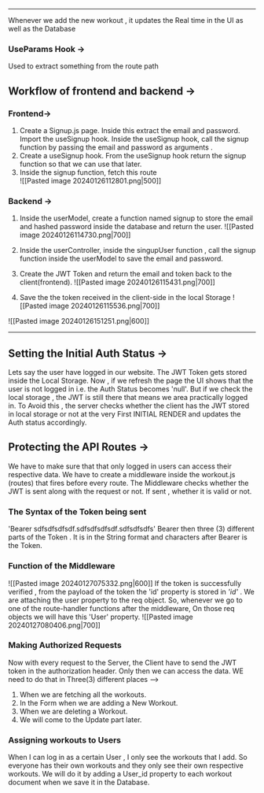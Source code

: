 - - -
Whenever we add the new workout , it updates the Real time in the UI as well as the Database

### UseParams Hook ->
Used to extract something from the route path 

## Workflow of frontend and backend ->


### Frontend->
1. Create a Signup.js page. Inside this extract the email and password. Import the useSignup hook. Inside the useSignup hook, call the signup function by passing the email and password as arguments .
2. Create a useSignup hook. From the useSignup hook return the signup function so that we can use that later.
3. Inside the signup function, fetch this route  
 ![[Pasted image 20240126112801.png|500]]

### Backend ->
1. Inside the userModel, create a function named signup to store the email and hashed password inside the database and return the user.
![[Pasted image 20240126114730.png|700]]

2. Inside the userController, inside the singupUser function , call the signup function inside the userModel to save the email and password.
3. Create the JWT Token and return the email and token back to the client(frontend).
 ![[Pasted image 20240126115431.png|700]]
 
4. Save the the token received in the client-side in the local Storage 
![[Pasted image 20240126115536.png|700]]


![[Pasted image 20240126151251.png|600]]

- - -
## Setting the Initial Auth Status ->

Lets say the user have logged in our website. The JWT Token gets stored inside the Local Storage. Now , if we refresh the page the UI shows that the user is not logged in i.e.
the Auth Status becomes 'null'. But if we check the local storage , the JWT is still there that means we area practically logged in. 
To Avoid this , the server checks whether the client has the JWT stored in local storage or not at the very First INITIAL RENDER and updates the Auth status accordingly.

## Protecting the API Routes ->

We have to make sure that that only logged in users can access their respective data.
We have to create a middleware inside the workout.js (routes) that fires before every route.
The Middleware checks whether the JWT is sent along with the request or not. If sent , whether it is valid or not.
### The Syntax of the Token being sent
'Bearer sdfsdfsdfsdf.sdfsdfsdfsdf.sdfsdfsdfs'  Bearer then three (3) different parts of the Token .
It is in the String format and characters after Bearer is the Token.

### Function of the Middleware 
![[Pasted image 20240127075332.png|600]]
If the token is successfully verified , from the payload of the token the 'id' property is stored in _'id'_ .
We are attaching the user property to the req object. So, whenever we go to one of the route-handler functions after the middleware, On those req objects we will have this 'User' property.
![[Pasted image 20240127080406.png|700]]

### Making Authorized Requests 
Now with every request to the Server, the Client have to send the JWT token in the authorization header. Only then we can access the data.
WE need to do that in Three(3) different places -->
1. When we are fetching all the workouts.
2. In the Form when we are adding a New Workout.
3. When we are deleting a Workout.
4. We will come to the Update part later.

### Assigning workouts to Users 
When I can log in as a certain User , I only see the workouts that I add. So everyone has their own workouts and they only see their own respective workouts.
We will do it by adding a User_id property to each workout document when we save it in the Database.
